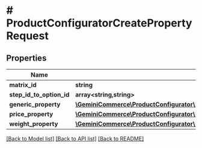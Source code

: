 # # ProductConfiguratorCreatePropertyRequest


## Properties


Name | Type | Description | Notes
------------ | ------------- | ------------- | -------------
**matrix_id**| **string** |   | [optional]
**step_id_to_option_id**| **array<string,string>** |   | [optional]
**generic_property**| [**\GeminiCommerce\ProductConfigurator\Model\ProductconfiguratorpropertyGenericProperty**](ProductconfiguratorpropertyGenericProperty.md) |   | [optional]
**price_property**| [**\GeminiCommerce\ProductConfigurator\Model\ProductconfiguratorpropertyPriceProperty**](ProductconfiguratorpropertyPriceProperty.md) |   | [optional]
**weight_property**| [**\GeminiCommerce\ProductConfigurator\Model\ProductconfiguratorpropertyWeightProperty**](ProductconfiguratorpropertyWeightProperty.md) |   | [optional]


[[Back to Model list]](../../README.md#models) [[Back to API list]](../../README.md#endpoints) [[Back to README]](../../README.md)
